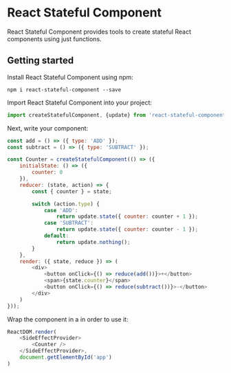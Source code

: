 # React Stateful Component

React Stateful Component provides tools to create stateful React components using just functions.

## Getting started

Install React Stateful Component using npm:

`npm i react-stateful-component --save`

Import React Stateful Component into your project:

```javascript
import createStatefulComponent, {update} from 'react-stateful-component';
```
Next, write your component:

```javascript
const add = () => ({ type: 'ADD' });
const subtract = () => ({ type: 'SUBTRACT' });

const Counter = createStatefulComponent(() => ({
    initialState: () => ({
        counter: 0
    }),
    reducer: (state, action) => {
        const { counter } = state;

        switch (action.type) {
            case 'ADD':
                return update.state({ counter: counter + 1 });
            case 'SUBTRACT':
                return update.state({ counter: counter - 1 });
            default:
                return update.nothing();
        }
    },
    render: ({ state, reduce }) => (
        <div>
            <button onClick={() => reduce(add())}>+</button>
            <span>{state.counter}</span>
            <button onClick={() => reduce(subtract())}>-</button>
        </div>
    )
}));
```

Wrap the component in a <SideEffectProvider/> in order to use it:

```javascript
ReactDOM.render(
    <SideEffectProvider>
        <Counter />
    </SideEffectProvider>,
    document.getElementById('app')
)
```

